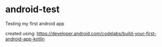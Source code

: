 # android-test
Testing my first android app

created using:
https://developer.android.com/codelabs/build-your-first-android-app-kotlin
